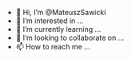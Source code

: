 - 👋 Hi, I’m @MateuszSawicki
- 👀 I’m interested in ...
- 🌱 I’m currently learning ...
- 💞️ I’m looking to collaborate on ...
- 📫 How to reach me ...

<!---
MateuszSawicki/MateuszSawicki is a ✨ special ✨ repository because its `README.md` (this file) appears on your GitHub profile.
You can click the Preview link to take a look at your changes.
--->
